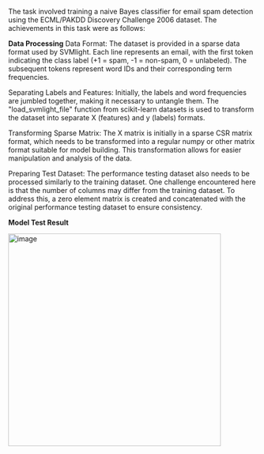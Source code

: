 The task involved training a naive Bayes classifier for email spam detection using the ECML/PAKDD Discovery Challenge 2006 dataset. The achievements in this task were as follows:

**Data Processing**
Data Format: The dataset is provided in a sparse data format used by SVMlight. Each line represents an email, with the first token indicating the class label (+1 = spam, -1 = non-spam, 0 = unlabeled). The subsequent tokens represent word IDs and their corresponding term frequencies.

Separating Labels and Features: Initially, the labels and word frequencies are jumbled together, making it necessary to untangle them. The "load_svmlight_file" function from scikit-learn datasets is used to transform the dataset into separate X (features) and y (labels) formats.

Transforming Sparse Matrix: The X matrix is initially in a sparse CSR matrix format, which needs to be transformed into a regular numpy or other matrix format suitable for model building. This transformation allows for easier manipulation and analysis of the data.

Preparing Test Dataset: The performance testing dataset also needs to be processed similarly to the training dataset. One challenge encountered here is that the number of columns may differ from the training dataset. To address this, a zero element matrix is created and concatenated with the original performance testing dataset to ensure consistency.



**Model Test Result**

<img width="430" alt="image" src="https://github.com/fafifah/MyProjects/assets/136669312/c7e32019-9bfd-4009-902f-ae83cfb68bfa">


